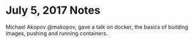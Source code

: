 # July 5, 2017 Notes

Michael Akopov @makopov, gave a talk on docker, the basics of building images, pushing and running containers.


